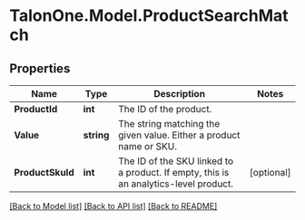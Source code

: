 # TalonOne.Model.ProductSearchMatch
## Properties

Name | Type | Description | Notes
------------ | ------------- | ------------- | -------------
**ProductId** | **int** | The ID of the product. | 
**Value** | **string** | The string matching the given value. Either a product name or SKU. | 
**ProductSkuId** | **int** | The ID of the SKU linked to a product. If empty, this is an analytics-level product. | [optional] 

[[Back to Model list]](../README.md#documentation-for-models) [[Back to API list]](../README.md#documentation-for-api-endpoints) [[Back to README]](../README.md)

